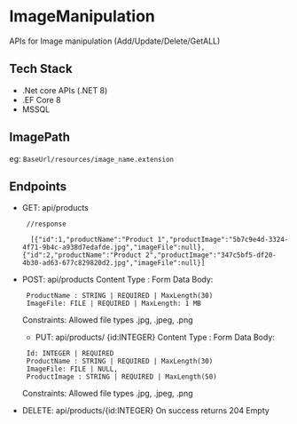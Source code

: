 # ImageManipulation

APIs for Image manipulation (Add/Update/Delete/GetALL)

## Tech Stack

- .Net core APIs (.NET 8)
- .EF Core 8
- MSSQL

## ImagePath

eg:
`BaseUrl/resources/image_name.extension`

## Endpoints

- GET: api/products

  ```
   //response

    [{"id":1,"productName":"Product 1","productImage":"5b7c9e4d-3324-4f71-9b4c-a938d7edafde.jpg","imageFile":null},{"id":2,"productName":"Product 2","productImage":"347c5bf5-df20-4b30-ad63-677c829820d2.jpg","imageFile":null}]
  ```

- POST: api/products
  Content Type : Form Data
  Body:

  ```
   ProductName : STRING | REQUIRED | MaxLength(30)
   ImageFile: FILE | REQUIRED | MaxLength: 1 MB
  ```

  Constraints:
  Allowed file types .jpg, .jpeg, .png

  - PUT: api/products/ {id:INTEGER}
    Content Type : Form Data
    Body:

  ```
   Id: INTEGER | REQUIRED
   ProductName : STRING | REQUIRED | MaxLength(30)
   ImageFile: FILE | NULL,
   ProductImage : STRING | REQUIRED | MaxLength(50)
  ```

  Constraints:
  Allowed file types .jpg, .jpeg, .png

- DELETE: api/products/{id:INTEGER}
  On success returns 204 Empty
